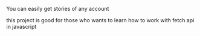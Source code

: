 You can easily get stories of any account

this project is good for those who wants to learn how to work 
with fetch api in javascript
